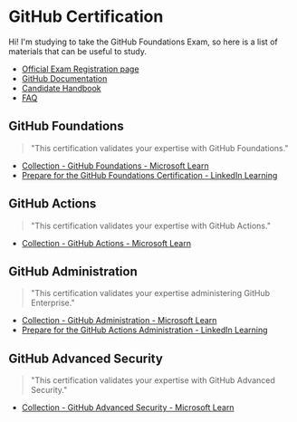 # GitHub Certification

Hi! I'm studying to take the GitHub Foundations Exam, so here is a list of materials that can be useful to study.



- [Official Exam Registration page](https://examregistration.github.com/overview)
- [GitHub Documentation](https://docs.github.com/)
- [Candidate Handbook](https://examregistration.github.com/handbook)
- [FAQ](https://examregistration.github.com/faq)


## GitHub Foundations

> "This certification validates your expertise with GitHub Foundations."


- [Collection - GitHub Foundations - Microsoft Learn](https://learn.microsoft.com/en-us/collections/o1njfe825p602p)
- [Prepare for the GitHub Foundations Certification - LinkedIn Learning](https://www.linkedin.com/learning/paths/prepare-for-the-github-foundations-certification)

## GitHub Actions

> "This certification validates your expertise with GitHub Actions."

- [Collection - GitHub Actions - Microsoft Learn](https://learn.microsoft.com/en-us/collections/n5p4a5z7keznp5)

## GitHub Administration

> "This certification validates your expertise administering GitHub Enterprise."

- [Collection - GitHub Administration - Microsoft Learn](https://learn.microsoft.com/en-us/collections/mom7u1gzjdxw03)
- [Prepare for the GitHub Actions Administration - LinkedIn Learning](https://www.linkedin.com/learning/paths/prepare-for-the-github-administration-certification)


## GitHub Advanced Security

> "This certification validates your expertise with GitHub Advanced Security."

- [Collection - GitHub Advanced Security - Microsoft Learn](https://learn.microsoft.com/en-us/collections/rqymc6yw8q5rey)
